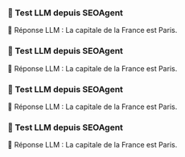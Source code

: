 ### 🧪 Test LLM depuis SEOAgent
🔁 Réponse LLM : La capitale de la France est Paris.
### 🧪 Test LLM depuis SEOAgent
🔁 Réponse LLM : La capitale de la France est Paris.
### 🧪 Test LLM depuis SEOAgent
🔁 Réponse LLM : La capitale de la France est Paris.
### 🧪 Test LLM depuis SEOAgent
🔁 Réponse LLM : La capitale de la France est Paris.
